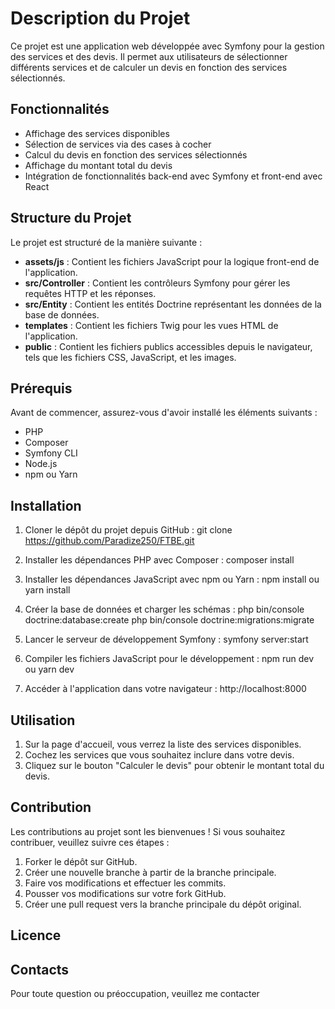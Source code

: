 # Description du Projet

Ce projet est une application web développée avec Symfony pour la gestion des services et des devis. Il permet aux utilisateurs de sélectionner différents services et de calculer un devis en fonction des services sélectionnés.

## Fonctionnalités

- Affichage des services disponibles
- Sélection de services via des cases à cocher
- Calcul du devis en fonction des services sélectionnés
- Affichage du montant total du devis
- Intégration de fonctionnalités back-end avec Symfony et front-end avec React

## Structure du Projet

Le projet est structuré de la manière suivante :

- **assets/js** : Contient les fichiers JavaScript pour la logique front-end de l'application.
- **src/Controller** : Contient les contrôleurs Symfony pour gérer les requêtes HTTP et les réponses.
- **src/Entity** : Contient les entités Doctrine représentant les données de la base de données.
- **templates** : Contient les fichiers Twig pour les vues HTML de l'application.
- **public** : Contient les fichiers publics accessibles depuis le navigateur, tels que les fichiers CSS, JavaScript, et les images.

## Prérequis

Avant de commencer, assurez-vous d'avoir installé les éléments suivants :

- PHP
- Composer
- Symfony CLI
- Node.js
- npm ou Yarn

## Installation

1. Cloner le dépôt du projet depuis GitHub :
git clone https://github.com/Paradize250/FTBE.git

2. Installer les dépendances PHP avec Composer :
composer install

4. Installer les dépendances JavaScript avec npm ou Yarn :
npm install
ou
yarn install


4. Créer la base de données et charger les schémas :
php bin/console doctrine:database:create
php bin/console doctrine:migrations:migrate


5. Lancer le serveur de développement Symfony :
symfony server:start 

6. Compiler les fichiers JavaScript pour le développement :
npm run dev
ou
yarn dev

7. Accéder à l'application dans votre navigateur :
http://localhost:8000

## Utilisation

1. Sur la page d'accueil, vous verrez la liste des services disponibles.
2. Cochez les services que vous souhaitez inclure dans votre devis.
3. Cliquez sur le bouton "Calculer le devis" pour obtenir le montant total du devis.

## Contribution

Les contributions au projet sont les bienvenues ! Si vous souhaitez contribuer, veuillez suivre ces étapes :

1. Forker le dépôt sur GitHub.
2. Créer une nouvelle branche à partir de la branche principale.
3. Faire vos modifications et effectuer les commits.
4. Pousser vos modifications sur votre fork GitHub.
5. Créer une pull request vers la branche principale du dépôt original.

## Licence


## Contacts

Pour toute question ou préoccupation, veuillez me contacter
